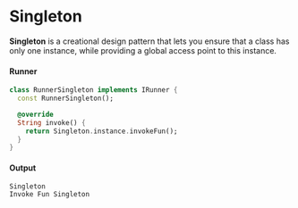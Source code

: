 Singleton
===

**Singleton** is a creational design pattern that lets you ensure that a class has only one instance, while providing a
global access point to this instance.

#### Runner

```dart
class RunnerSingleton implements IRunner {
  const RunnerSingleton();

  @override
  String invoke() {
    return Singleton.instance.invokeFun();
  }
}
```

#### Output

```shell
Singleton
Invoke Fun Singleton
```
